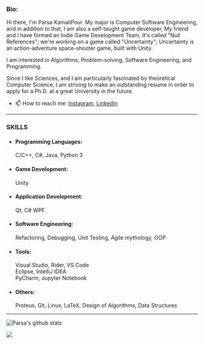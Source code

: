 ### Bio:

Hi there, I'm Parsa KamaliPour. My major is Computer Software Engineering, and in addition to that, I am also a self-taught game developer, My friend and I have formed an Indie Game Development Team, It's called "Null References"; we're working on a game called "Uncertainty"; Uncertainty is an action-adventure space-shooter game, built with Unity.

I am interested in Algorithms, Problem-solving, Software Engineering, and Programming.

Since I like Sciences, and I am particularly fascinated by theoretical Computer Science, I am striving to make an outstanding resume in order to apply for a Ph.D. at a great University in the future.


- 📫 How to reach me: [Instagram](https://www.instagram.com/benymax.parsa.public), [LinkedIn](https://www.linkedin.com/in/parsakamalipour)

---
  
### SKILLS 
- #### Programming Languages:
  C/C++, C#, Java, Python 3
  
- #### Game Development:
  Unity
  
- #### Application Development:
  Qt, C# WPF
  
- #### Software Engineering:
  Refactoring, Debugging, Unit Testing, Agile mythology, OOP
  
- #### Tools:
  Visual Studio, Rider, VS Code  
  Eclipse, IntelliJ IDEA  
  PyCharm, Jupyter Notebook
  
- #### Others:
  Proteus, Git, Linux, LaTeX, Design of Algorithms, Data Structures

---


![Parsa's github stats](https://github-readme-stats.vercel.app/api?username=benymaxparsa&count_private=true&show_icons=true&theme=dracula)

![](https://visitor-badge.glitch.me/badge?page_id=benymaxparsa.benymaxparsa)

<!--
**benymaxparsa/benymaxparsa** is a ✨ _special_ ✨ repository because its `README.md` (this file) appears on your GitHub profile.

![Top Langs](https://github-readme-stats.vercel.app/api/top-langs/?username=benymaxparsa&theme=dracula&exclude_repo=One-of-a-Kind,Bull-Cow-Game-UE4,My-Playground-Unreal-Engine,Intro-to-GameDev)

Here are some ideas to get you started:

- 🔭 I’m currently working on ...
- 🌱 I’m currently learning ...
- 👯 I’m looking to collaborate on ...
- 🤔 I’m looking for help with ...
- 💬 Ask me about ...
- 📫 How to reach me: ...
- 😄 Pronouns: ...
- ⚡ Fun fact: ...
-->


